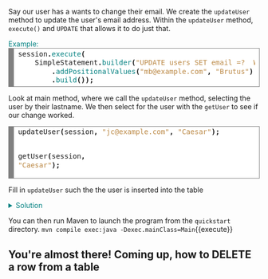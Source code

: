 Say our user has a wants to change their email. We create the `updateUser` method to update the user's email address. Within the `updateUser` method, `execute()` and `UPDATE` that allows it to do just that.

<summary style="color:teal">Example:</summary>
<div style="background: #ffffff; overflow:auto;width:auto;border:solid gray;border-width:.1em .1em .1em .8em;padding:.2em .6em;"><pre style="margin: 0; line-height: 125%">session<span style="font-weight: bold">.</span><span style="color: #008080">execute</span><span style="font-weight: bold">(</span>
    SimpleStatement<span style="font-weight: bold">.</span><span style="color: #008080">builder</span><span style="font-weight: bold">(</span><span style="color: #bb8844">&quot;UPDATE users SET email =?  WHERE lastname =? &quot;</span><span style="font-weight: bold">)</span>
        <span style="font-weight: bold">.</span><span style="color: #008080">addPositionalValues</span><span style="font-weight: bold">(</span><span style="color: #bb8844">&quot;mb@example.com&quot;</span><span style="font-weight: bold">,</span> <span style="color: #bb8844">&quot;Brutus&quot;</span><span style="font-weight: bold">)</span>
        <span style="font-weight: bold">.</span><span style="color: #008080">build</span><span style="font-weight: bold">());</span>
</pre></div>


Look at main method, where we call the `updateUser` method, selecting the user by their lastname. We then select for the user with the `getUser` to see if our change worked.
<div style="background: #ffffff; overflow:auto;width:auto;border:solid gray;border-width:.1em .1em .1em .8em;padding:.2em .6em;"><pre style="margin: 0; line-height: 125%">updateUser<span style="font-weight: bold">(</span>session<span style="font-weight: bold">,</span> <span style="color: #bb8844">&quot;jc@example.com&quot;</span><span style="font-weight: bold">,</span> <span style="color: #bb8844">&quot;Caesar&quot;</span><span style="font-weight: bold">);</span>

getUser<span style="font-weight: bold">(</span>session<span style="font-weight: bold">,</span> <span style="color: #bb8844">&quot;Caesar&quot;</span><span style="font-weight: bold">);</span>
</pre></div>

Fill in `updateUser` such the the user is inserted into the table
<details>
  <summary style="color:teal">Solution</summary>
<div style="background: #ffffff; overflow:auto;width:auto;border:solid gray;border-width:.1em .1em .1em .8em;padding:.2em .6em;"><pre class="file" data-target="clipboard" style="margin: 0; line-height: 125%">  session<span style="font-weight: bold">.</span><span style="color: #008080">execute</span><span style="font-weight: bold">(</span>
      SimpleStatement<span style="font-weight: bold">.</span><span style="color: #008080">builder</span><span style="font-weight: bold">(</span><span style="color: #bb8844">&quot;UPDATE users SET email =?  WHERE lastname =? &quot;</span><span style="font-weight: bold">)</span>
          <span style="font-weight: bold">.</span><span style="color: #008080">addPositionalValues</span><span style="font-weight: bold">(</span>email<span style="font-weight: bold">,</span> lastname<span style="font-weight: bold">)</span>
          <span style="font-weight: bold">.</span><span style="color: #008080">build</span><span style="font-weight: bold">();</span>
</pre></div>      
</details>

You can then run Maven to launch the program from the `quickstart` directory.
`mvn compile exec:java -Dexec.mainClass=Main`{{execute}}  

## You're almost there! Coming up, how to DELETE a row from a table
